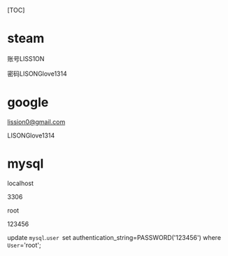 [TOC]

# steam  

账号LISS1ON  

密码LISONGlove1314

# google

lission0@gmail.com

LISONGlove1314

# mysql

localhost 

3306 

root 

123456

update `mysql`.`user `set authentication_string=PASSWORD('123456') where `User`='root';

